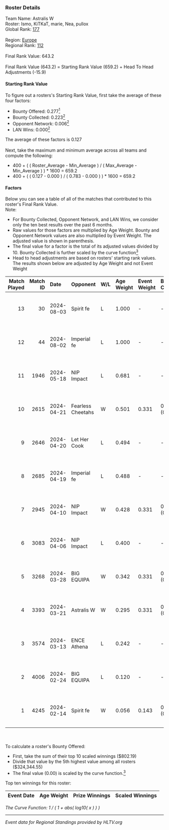 ### Roster Details<br />
Team Name: Astralis W<br />
Roster: Ismo, KiTKaT, marie, Nea, pullox<br />
Global Rank: [177](../standings_global.md)<br />
<br />
Region: [Europe]( ../standings_europe.md)<br />
Regional Rank: [112]( ../standings_europe.md)<br />
<br />
Final Rank Value:  643.2<br />
<br />
Final Rank Value (643.2) = Starting Rank Value (659.2) + Head To Head Adjustments (-15.9)<br />

#### Starting Rank Value<br />
To figure out a rosters's Starting Rank Value, first take the average of these four factors:<br />
- Bounty Offered: 0.277[<sup>1</sup>](#table2)
- Bounty Collected: 0.223[<sup>2</sup>](#table1)
- Opponent Network: 0.006[<sup>2</sup>](#table1)
- LAN Wins: 0.000[<sup>2</sup>](#table1)

The average of these factors is 0.127<br />
<br />
Next, take the maximum and minimum average across all teams and compute the following:<br />
- 400 + ( ( Roster_Average - Min_Average ) / ( Max_Average - Min_Average ) ) * 1600 = 659.2
- 400 + ( ( 0.127 - 0.000 ) / ( 0.783 - 0.000 ) ) * 1600 = 659.2


#### Factors<br />
Below you can see a table of all of the matches that contributed to this roster's Final Rank Value.<br />
Note:<br />

- For Bounty Collected, Opponent Network, and LAN Wins, we consider only the ten best results over the past 6 months.
- Raw values for those factors are multiplied by Age Weight. Bounty and Opponent Network values are also multiplied by Event Weight. The adjusted value is shown in parenthesis.
- The final value for a factor is the total of its adjusted values divided by 10. Bounty Collected is further scaled by the curve function[<sup>3</sup>](#curveFunction)
- Head to head adjustments are based on rosters' starting rank values. The results shown below are adjusted by Age Weight and not Event Weight
<span id="table1"></span><br />


| Match Played | Match ID | Date       | Opponent          | W/L | Age Weight | Event Weight | Bounty Collected | Opponent Network | LAN Wins  | H2H Adj. | Roster                           |
| -: | -: | :- | :- | :- | :- | :- | :- | :- | :- | -: | :- |
|           13 |       30 | 2024-08-03 | Spirit fe         | L   | 1.000      | -            | -                | -                | -         |   -16.67 | Ismo, KiTKaT, marie, Nea, pullox |
|           12 |       44 | 2024-08-02 | Imperial fe       | L   | 1.000      | -            | -                | -                | -         |    -3.04 | Ismo, KiTKaT, marie, Nea, pullox |
|           11 |     1946 | 2024-05-18 | NIP Impact        | L   | 0.681      | -            | -                | -                | -         |    -9.01 | Ann4, D7, KiTKaT, Nea, pullox    |
|           10 |     2615 | 2024-04-21 | Fearless Cheetahs | W   | 0.501      | 0.331        | 0.003 (0.000)    | 0.065 (0.011)    | 0 (0.000) |     8.65 | Ann4, D7, KiTKaT, Nea, pullox    |
|            9 |     2646 | 2024-04-20 | Let Her Cook      | L   | 0.494      | -            | -                | -                | -         |    -3.26 | Ann4, D7, KiTKaT, Nea, pullox    |
|            8 |     2685 | 2024-04-19 | Imperial fe       | L   | 0.488      | -            | -                | -                | -         |    -1.72 | Ann4, D7, KiTKaT, Nea, pullox    |
|            7 |     2945 | 2024-04-10 | NIP Impact        | W   | 0.428      | 0.331        | 0.005 (0.001)    | 0.228 (0.032)    | 0 (0.000) |     7.91 | Ann4, D7, KiTKaT, Nea, pullox    |
|            6 |     3083 | 2024-04-06 | NIP Impact        | L   | 0.400      | -            | -                | -                | -         |    -5.51 | Ann4, D7, KiTKaT, Nea, pullox    |
|            5 |     3268 | 2024-03-28 | BIG EQUIPA        | W   | 0.342      | 0.331        | 0.017 (0.002)    | 0.151 (0.017)    | 0 (0.000) |     7.00 | Ann4, D7, KiTKaT, Nea, pullox    |
|            4 |     3393 | 2024-03-21 | Astralis W        | W   | 0.295      | 0.331        | 0.001 (0.000)    | 0.021 (0.002)    | 0 (0.000) |     4.18 | Ann4, D7, KiTKaT, Nea, pullox    |
|            3 |     3574 | 2024-03-13 | ENCE Athena       | L   | 0.242      | -            | -                | -                | -         |    -3.99 | Ann4, D7, KiTKaT, Nea, pullox    |
|            2 |     4006 | 2024-02-24 | BIG EQUIPA        | L   | 0.120      | -            | -                | -                | -         |    -1.34 | Ann4, D7, KiTKaT, Nea, pullox    |
|            1 |     4245 | 2024-02-14 | Spirit fe         | W   | 0.056      | 0.143        | 0.005 (0.000)    | 0.141 (0.001)    | 0 (0.000) |     0.89 | Ann4, D7, KiTKaT, Nea, pullox    |

<br />
<span id="table2"></span><br />
To calculate a roster's Bounty Offered:<br />

- First, take the sum of their top 10 scaled winnings ($802.19)
- Divide that value by the 5th highest value among all rosters ($324,344.55)
- The final value (0.00) is scaled by the curve function.[<sup>3</sup>](#curveFunction)

Top ten winnings for this roster:<br />

| Event Date | Age Weight | Prize Winnings | Scaled Winnings |
| :- | -: | :- | :- |


<span id="curveFunction"></span>_The Curve Function: 1 / ( 1 + abs( log10( x ) ) )_<br />

---
_Event data for Regional Standings provided by HLTV.org_<br />
